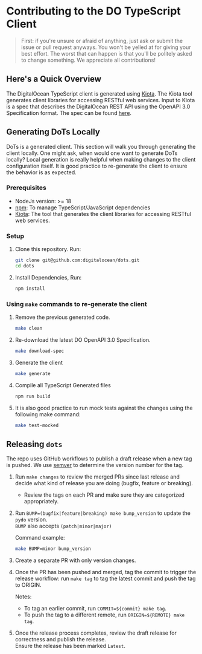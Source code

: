 # Contributing to the DO TypeScript Client

>First: if you're unsure or afraid of anything, just ask or submit the issue or pull request anyways. You won't be yelled at for giving your best effort. The worst that can happen is that you'll be politely asked to change something. We appreciate all contributions!

## Here's a Quick Overview

The DigitalOcean TypeScript client is generated using [Kiota](https://github.com/microsoft/kiota). The Kiota tool generates client libraries for accessing RESTful web services. Input to Kiota is a spec that describes the DigitalOcean REST API using the OpenAPI 3.0 Specification format. The spec can be found [here](https://github.com/digitalocean/openapi).

## Generating DoTs Locally

DoTs is a generated client. This section will walk you through generating the client locally. One might ask, when would one want to generate DoTs locally? Local generation is really helpful when making changes to the client configuration itself. It is good practice to re-generate the client to ensure the behavior is as expected.

### Prerequisites

* NodeJs version: >= 18 
* [npm](https://www.npmjs.com/): To manage TypeScript/JavaScript dependencies
* [Kiota](https://github.com/microsoft/kiota): The tool that generates the client libraries for accessing RESTful web services.

### Setup

1. Clone this repository. Run:

    ```sh
    git clone git@github.com:digitalocean/dots.git
    cd dots
    ```
2. Install Dependencies, Run:

   ```sh
   npm install
   ```

### Using `make` commands to re-generate the client

1. Remove the previous generated code.

    ```sh
    make clean
    ```

2. Re-download the latest DO OpenAPI 3.0 Specification.

    ```sh
    make download-spec
    ```

3. Generate the client

    ```sh
    make generate
    ```

4. Compile all TypeScript Generated files

   ```sh
   npm run build
   ```

5.  It is also good practice to run mock tests against the changes using the following make command:

    ```sh
    make test-mocked
    ```
    



## Releasing `dots`

The repo uses GitHub workflows to publish a draft release when a new tag is
pushed. We use [semver](https://semver.org/#summary) to determine the version
number for the tag.

1. Run `make changes` to review the merged PRs since last release and decide what kind of release you are doing (bugfix, feature or breaking).
    * Review the tags on each PR and make sure they are categorized
      appropriately.

1. Run `BUMP=(bugfix|feature|breaking) make bump_version` to update the `pydo`
   version.  
`BUMP` also accepts `(patch|minor|major)`  

    Command example:

    ```bash
    make BUMP=minor bump_version
    ```  

1. Create a separate PR with only version changes.

1. Once the PR has been pushed and merged, tag the commit to trigger the
   release workflow: run `make tag` to tag the latest commit and push the tag to ORIGIN.

   Notes:
    * To tag an earlier commit, run `COMMIT=${commit} make tag`.
    * To push the tag to a different remote, run `ORIGIN=${REMOTE} make tag`.

1. Once the release process completes, review the draft release for correctness and publish the release.  
Ensure the release has been marked `Latest`.